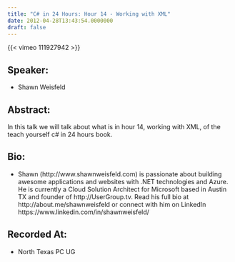 ```yaml
---
title: "C# in 24 Hours: Hour 14 - Working with XML"
date: 2012-04-28T13:43:54.0000000
draft: false
---
```


{{< vimeo 111927942 >}}

## Speaker:

 - Shawn Weisfeld

## Abstract:

<p>In this talk we will talk about what is in hour 14, working with XML, of the teach yourself c# in 24 hours book.</p>

## Bio:

 - <p>Shawn (http://www.shawnweisfeld.com) is passionate about building awesome applications and websites with .NET technologies and Azure. He is currently a Cloud Solution Architect for Microsoft based in Austin TX and founder of http://UserGroup.tv. Read his full bio at http://about.me/shawnweisfeld or connect with him on LinkedIn https://www.linkedin.com/in/shawnweisfeld/</p>

## Recorded At:

 - North Texas PC UG

